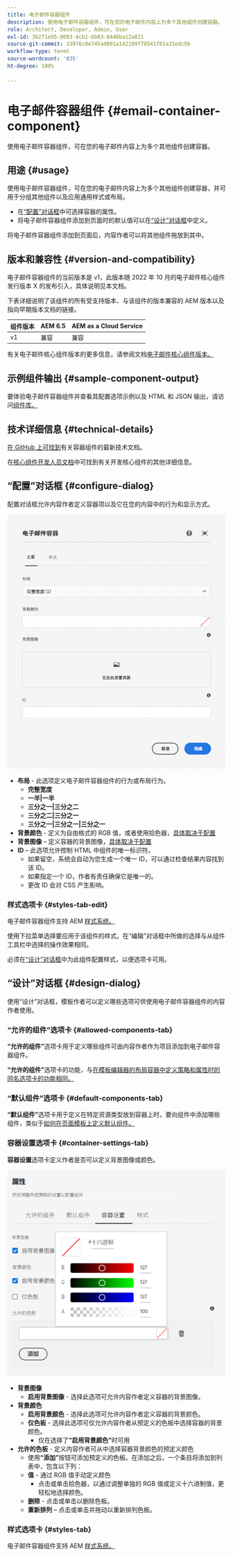 ```yaml
---
title: 电子邮件容器组件
description: 使用电子邮件容器组件，可在您的电子邮件内容上为多个其他组件创建容器。
role: Architect, Developer, Admin, User
exl-id: 3b271e95-0093-4cb1-bb83-8446ba12a821
source-git-commit: 33976c0e745ad091a142109f70541f01a31edc5b
workflow-type: tm+mt
source-wordcount: '835'
ht-degree: 100%

---
```



# 电子邮件容器组件 {#email-container-component}

使用电子邮件容器组件，可在您的电子邮件内容上为多个其他组件创建容器。

## 用途 {#usage}

使用电子邮件容器组件，可在您的电子邮件内容上为多个其他组件创建容器，并可用于分组其他组件以及应用通用样式或布局。

* 在[“配置”对话框](#configure-dialog)中可选择容器的属性。
* 将电子邮件容器组件添加到页面时的默认值可以在[“设计”对话框](#design-dialog)中定义。

将电子邮件容器组件添加到页面后，内容作者可以将其他组件拖放到其中。

## 版本和兼容性 {#version-and-compatibility}

电子邮件容器组件的当前版本是 v1，此版本随 2022 年 10 月的电子邮件核心组件发行版本 X 的发布引入，具体说明见本文档。

下表详细说明了该组件的所有受支持版本、与该组件的版本兼容的 AEM 版本以及指向早期版本文档的链接。

| 组件版本 | AEM 6.5 | AEM as a Cloud Service |
|---|---|---|
| v1 | 兼容 | 兼容 |

有关电子邮件核心组件版本的更多信息，请参阅文档[电子邮件核心组件版本。](/help/email/versions.md)

## 示例组件输出 {#sample-component-output}

要体验电子邮件容器组件并查看其配置选项示例以及 HTML 和 JSON 输出，请访问[组件库。](https://adobe.com/go/aem_cmp_library_email_container_cn)

## 技术详细信息 {#technical-details}

[在 GitHub 上可找到](https://adobe.com/go/aem_cmp_tech_email_container_v1_cn)有关容器组件的最新技术文档。

在[核心组件开发人员文档](/help/developing/overview.md)中可找到有关开发核心组件的其他详细信息。

## “配置”对话框 {#configure-dialog}

配置对话框允许内容作者定义容器项以及它在您的内容中的行为和显示方式。

![电子邮件容器组件的“编辑”对话框](/help/email/assets/email-container-configure.png)

* **布局** - 此选项定义电子邮件容器组件的行为或布局行为。
   * **完整宽度**
   * **一半|一半**
   * **三分之一|三分之二**
   * **三分之二|三分之一**
   * **三分之一|三分之一|三分之一**
* **背景颜色** - 定义为自由格式的 RGB 值，或者使用拾色器，[具体取决于配置](#container-settings-tab)
* **背景图像** – 定义容器的背景图像，[具体取决于配置](#container-settings-tab)
* **ID** – 此选项允许控制 HTML 中组件的唯一标识符。
   * 如果留空，系统会自动为您生成一个唯一 ID，可以通过检查结果内容找到该 ID。
   * 如果指定一个 ID，作者有责任确保它是唯一的。
   * 更改 ID 会对 CSS 产生影响。

### 样式选项卡 {#styles-tab-edit}

电子邮件容器组件支持 AEM [样式系统。](/help/get-started/authoring.md#component-styling)

使用下拉菜单选择要应用于该组件的样式。在“编辑”对话框中所做的选择与从组件工具栏中选择的操作效果相同。

必须在[“设计”对话框](#design-dialog)中为此组件配置样式，以便选项卡可用。

## “设计”对话框 {#design-dialog}

使用“设计”对话框，模板作者可以定义哪些选项可供使用电子邮件容器组件的内容作者使用。

### “允许的组件”选项卡 {#allowed-components-tab}

**“允许的组件”**&#x200B;选项卡用于定义哪些组件可由内容作者作为项目添加到电子邮件容器组件。

**“允许的组件”**&#x200B;选项卡的功能，与[在模板编辑器的布局容器中定义策略和属性时的同名选项卡的功能相同。](https://experienceleague.adobe.com/docs/experience-manager-cloud-service/sites/authoring/features/templates.html)

### “默认组件”选项卡 {#default-components-tab}

**“默认组件”**&#x200B;选项卡用于定义在特定资源类型放到容器上时，要向组件中添加哪些组件，类似于[如何在页面模板上定义默认组件。](https://experienceleague.adobe.com/docs/experience-manager-cloud-service/sites/authoring/features/templates.html)

### 容器设置选项卡 {#container-settings-tab}

**容器设置**&#x200B;选项卡定义作者是否可以定义背景图像或颜色。

![电子邮件容器组件的“设计”对话框的“容器设置”选项卡](/help/email/assets/email-container-design-container-settings.png)

* **背景图像**
   * **启用背景图像** - 选择此选项可允许内容作者定义容器的背景图像。
* **背景颜色**
   * **启用背景颜色** - 选择此选项可允许内容作者定义容器的背景颜色。
   * **仅色板** - 选择此选项可仅允许内容作者从预定义的色板中选择容器的背景颜色。
      * 仅在选择了&#x200B;**“启用背景颜色”**&#x200B;时可用
* **允许的色板** - 定义内容作者可从中选择容器背景颜色的预定义颜色
   * 使用&#x200B;**“添加”**&#x200B;按钮可添加预定义的色板。在添加之后，一个条目将添加到列表中，包含以下列：
   * **值** - 通过 RGB 值手动定义颜色
      * 点击或单击拾色器，以通过调整单独的 RGB 值或定义十六进制值，更轻松地选择颜色。
   * **删除** - 点击或单击以删除色板。
   * **重新排列** – 点击或单击并拖动以重新排列色板。

### 样式选项卡 {#styles-tab}

电子邮件容器组件支持 AEM [样式系统。](/help/get-started/authoring.md#component-styling)
